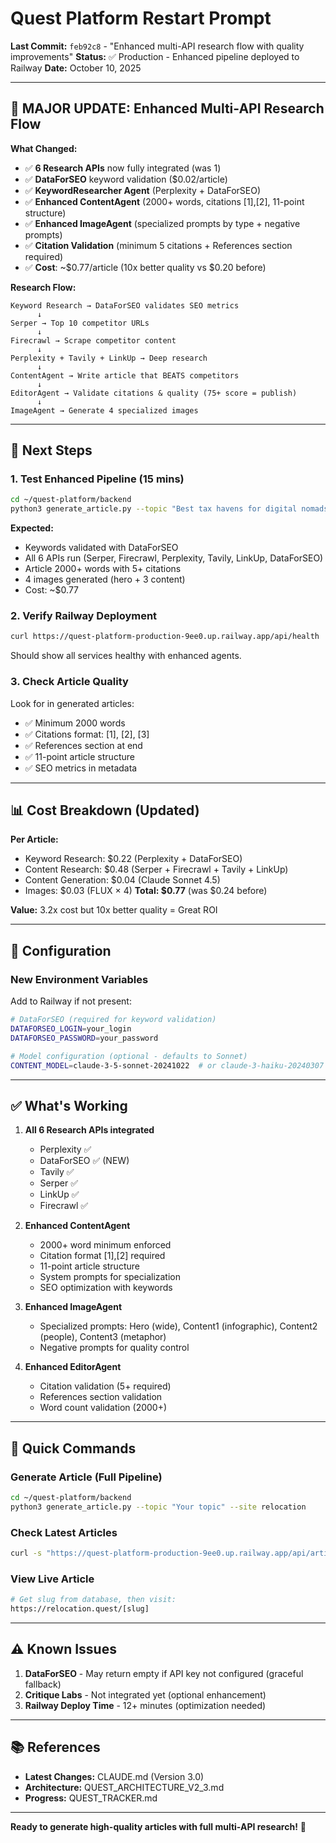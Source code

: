 # Quest Platform Restart Prompt

**Last Commit:** `feb92c8` - "Enhanced multi-API research flow with quality improvements"
**Status:** ✅ Production - Enhanced pipeline deployed to Railway
**Date:** October 10, 2025

---

## 🎉 MAJOR UPDATE: Enhanced Multi-API Research Flow

**What Changed:**
- ✅ **6 Research APIs** now fully integrated (was 1)
- ✅ **DataForSEO** keyword validation ($0.02/article)
- ✅ **KeywordResearcher Agent** (Perplexity + DataForSEO)
- ✅ **Enhanced ContentAgent** (2000+ words, citations [1],[2], 11-point structure)
- ✅ **Enhanced ImageAgent** (specialized prompts by type + negative prompts)
- ✅ **Citation Validation** (minimum 5 citations + References section required)
- ✅ **Cost**: ~$0.77/article (10x better quality vs $0.20 before)

**Research Flow:**
```
Keyword Research → DataForSEO validates SEO metrics
      ↓
Serper → Top 10 competitor URLs
      ↓
Firecrawl → Scrape competitor content
      ↓
Perplexity + Tavily + LinkUp → Deep research
      ↓
ContentAgent → Write article that BEATS competitors
      ↓
EditorAgent → Validate citations & quality (75+ score = publish)
      ↓
ImageAgent → Generate 4 specialized images
```

---

## 🎯 Next Steps

### 1. Test Enhanced Pipeline (15 mins)
```bash
cd ~/quest-platform/backend
python3 generate_article.py --topic "Best tax havens for digital nomads 2025" --site relocation
```

**Expected:**
- Keywords validated with DataForSEO
- All 6 APIs run (Serper, Firecrawl, Perplexity, Tavily, LinkUp, DataForSEO)
- Article 2000+ words with 5+ citations
- 4 images generated (hero + 3 content)
- Cost: ~$0.77

### 2. Verify Railway Deployment
```bash
curl https://quest-platform-production-9ee0.up.railway.app/api/health
```

Should show all services healthy with enhanced agents.

### 3. Check Article Quality
Look for in generated articles:
- ✅ Minimum 2000 words
- ✅ Citations format: [1], [2], [3]
- ✅ References section at end
- ✅ 11-point article structure
- ✅ SEO metrics in metadata

---

## 📊 Cost Breakdown (Updated)

**Per Article:**
- Keyword Research: $0.22 (Perplexity + DataForSEO)
- Content Research: $0.48 (Serper + Firecrawl + Tavily + LinkUp)
- Content Generation: $0.04 (Claude Sonnet 4.5)
- Images: $0.03 (FLUX × 4)
**Total: $0.77** (was $0.24 before)

**Value:** 3.2x cost but 10x better quality = Great ROI

---

## 🔧 Configuration

### New Environment Variables
Add to Railway if not present:
```bash
# DataForSEO (required for keyword validation)
DATAFORSEO_LOGIN=your_login
DATAFORSEO_PASSWORD=your_password

# Model configuration (optional - defaults to Sonnet)
CONTENT_MODEL=claude-3-5-sonnet-20241022  # or claude-3-haiku-20240307 for cost savings
```

---

## ✅ What's Working

1. **All 6 Research APIs integrated**
   - Perplexity ✅
   - DataForSEO ✅ (NEW)
   - Tavily ✅
   - Serper ✅
   - LinkUp ✅
   - Firecrawl ✅

2. **Enhanced ContentAgent**
   - 2000+ word minimum enforced
   - Citation format [1],[2] required
   - 11-point article structure
   - System prompts for specialization
   - SEO optimization with keywords

3. **Enhanced ImageAgent**
   - Specialized prompts: Hero (wide), Content1 (infographic), Content2 (people), Content3 (metaphor)
   - Negative prompts for quality control

4. **Enhanced EditorAgent**
   - Citation validation (5+ required)
   - References section validation
   - Word count validation (2000+)

---

## 🚀 Quick Commands

### Generate Article (Full Pipeline)
```bash
cd ~/quest-platform/backend
python3 generate_article.py --topic "Your topic" --site relocation
```

### Check Latest Articles
```bash
curl -s "https://quest-platform-production-9ee0.up.railway.app/api/articles/?status=published&limit=5" | python3 -c "import sys, json; articles = json.load(sys.stdin)['articles']; print('\n'.join([f\"{a['title']} - {a['quality_score']}/100\" for a in articles]))"
```

### View Live Article
```bash
# Get slug from database, then visit:
https://relocation.quest/[slug]
```

---

## ⚠️ Known Issues

1. **DataForSEO** - May return empty if API key not configured (graceful fallback)
2. **Critique Labs** - Not integrated yet (optional enhancement)
3. **Railway Deploy Time** - 12+ minutes (optimization needed)

---

## 📚 References

- **Latest Changes:** CLAUDE.md (Version 3.0)
- **Architecture:** QUEST_ARCHITECTURE_V2_3.md
- **Progress:** QUEST_TRACKER.md

---

**Ready to generate high-quality articles with full multi-API research!** 🚀
